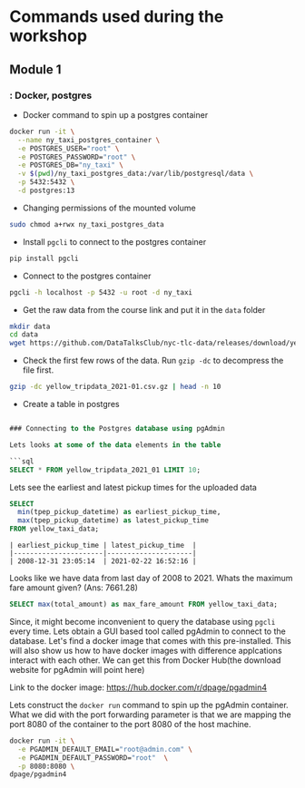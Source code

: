 # Commands used during the workshop

## Module 1 
### : Docker, postgres

 - Docker command to spin up a postgres container
```bash
docker run -it \
  --name ny_taxi_postgres_container \
  -e POSTGRES_USER="root" \
  -e POSTGRES_PASSWORD="root" \
  -e POSTGRES_DB="ny_taxi" \
  -v $(pwd)/ny_taxi_postgres_data:/var/lib/postgresql/data \
  -p 5432:5432 \
  -d postgres:13
```


 - Changing permissions of the mounted volume
```bash
sudo chmod a+rwx ny_taxi_postgres_data
```

 - Install `pgcli` to connect to the postgres container
```bash
pip install pgcli
```

 - Connect to the postgres container
```bash
pgcli -h localhost -p 5432 -u root -d ny_taxi
```
 - Get the raw data from the course link and put it in the `data` folder
```bash
mkdir data
cd data
wget https://github.com/DataTalksClub/nyc-tlc-data/releases/download/yellow/yellow_tripdata_2021-01.csv.gz 
```

 - Check the first few rows of the data. Run `gzip -dc` to decompress the file first. 
```bash
gzip -dc yellow_tripdata_2021-01.csv.gz | head -n 10 
```

 - Create a table in postgres
```sql

### Connecting to the Postgres database using pgAdmin

Lets looks at some of the data elements in the table

```sql
SELECT * FROM yellow_tripdata_2021_01 LIMIT 10;
```

Lets see the earliest and latest pickup times for the uploaded data

```sql
SELECT 
  min(tpep_pickup_datetime) as earliest_pickup_time, 
  max(tpep_pickup_datetime) as latest_pickup_time
FROM yellow_taxi_data;
```

```
| earliest_pickup_time | latest_pickup_time  |
|----------------------|---------------------|
| 2008-12-31 23:05:14  | 2021-02-22 16:52:16 |
```

Looks like we have data from last day of 2008 to 2021. Whats the maximum fare amount given? (Ans: 7661.28)

```sql
SELECT max(total_amount) as max_fare_amount FROM yellow_taxi_data;
```
Since, it might become inconvenient to query the database using `pgcli` every time. Lets obtain a GUI based tool called pgAdmin to connect to the database. Let's find a docker image that comes with this pre-installed. This will also show us how to have docker images with difference applcations interact with each other. We can get this from Docker Hub(the download website for pgAdmin will point here)

Link to the docker image: https://hub.docker.com/r/dpage/pgadmin4

Lets construct the `docker run` command to spin up the pgAdmin container. What we did with the port forwarding parameter is that we are mapping the port 8080 of the container to the port 8080 of the host machine.
```bash
docker run -it \
  -e PGADMIN_DEFAULT_EMAIL="root@admin.com" \
  -e PGADMIN_DEFAULT_PASSWORD="root"  \
  -p 8080:8080 \
dpage/pgadmin4
```
